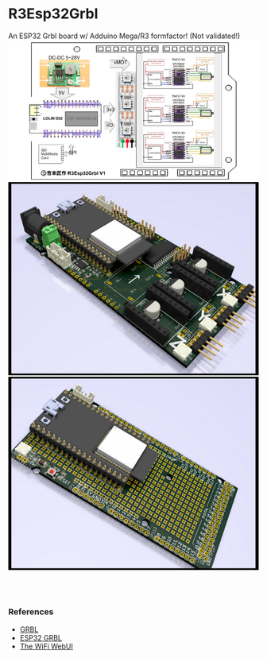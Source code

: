 # R3Esp32Grbl
An ESP32 Grbl board w/ Adduino Mega/R3 formfactor! (Not validated!)
<img src="R3ESP32Grbl_BlockDiagram.png" width="640"/> <br>
<img src="Hardware/Mega32Grbl_svga.png" width="640"/> <img src="Hardware/Mega32Shield_svga.png" width="640"/> 

<br>
<br>

### References
  - [GRBL](https://github.com/gnea/grbl/wiki) <br>
  - [ESP32 GRBL](https://github.com/bdring/Grbl_Esp32) <br>
  - [The WiFi WebUI](https://github.com/luc-github/ESP3D-WEBUI)
